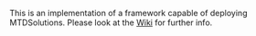 This is an implementation of a framework capable of deploying MTDSolutions. Please look at the [Wiki](https://github.com/CortexVacua/MTDFramework/wiki) for further info.
